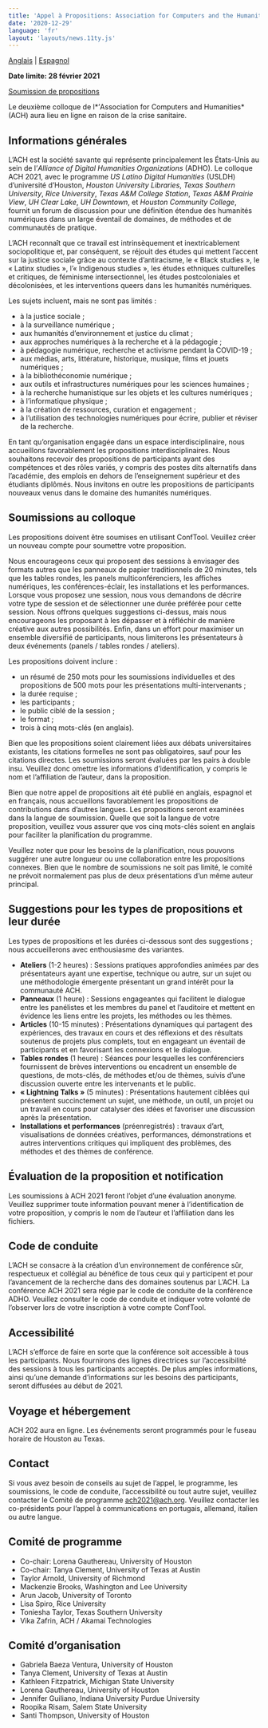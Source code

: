 ```yaml
---
title: 'Appel à Propositions: Association for Computers and the Humanities 2021'
date: '2020-12-29'
language: 'fr'
layout: 'layouts/news.11ty.js'
---
```

[Anglais](/news/2020/12/call-for-proposals-association-for-computers-and-the-humanities-2021/) | [Espagnol](/news/2020/12/convocatoria-association-for-computers-and-the-humanities-2021/)

**Date limite: 28 février 2021**

[Soumission de propositions](https://www.conftool.org/ach2021/)

Le deuxième colloque de l*’<span lang="en">Association for Computers and Humanities</span>* (ACH) aura lieu en ligne en raison de la crise sanitaire.

## Informations générales

L’ACH est la société savante qui représente principalement les États-Unis au sein de l’*Alliance of Digital Humanities Organizations* (ADHO). Le colloque ACH 2021, avec le programme <span lang="en">*US Latino Digital Humanities*</span> (USLDH) d’université d’Houston, <span lang="en">*Houston University Libraries*, *Texas Southern University*, *Rice University*, *Texas A&amp;M College Station*, *Texas A&amp;M Prairie View*, *UH Clear Lake*, *UH Downtown*, et *Houston Community College*</span>, fournit un forum de discussion pour une définition étendue des humanités numériques dans un large éventail de domaines, de méthodes et de communautés de pratique.

L’ACH reconnaît que ce travail est intrinsèquement et inextricablement sociopolitique et, par conséquent, se réjouit des études qui mettent l’accent sur la justice sociale grâce au contexte d’antiracisme, le « <span lang="en">Black studies</span> », le « <span lang="en">Latinx studies</span> », l’« <span lang="en">Indigenous studies</span> », les études ethniques culturelles et critiques, de féminisme intersectionnel, les études postcoloniales et décolonisées, et les interventions queers dans les humanités numériques.

Les sujets incluent, mais ne sont pas limités :

- à la justice sociale ;
- à la surveillance numérique ;
- aux humanités d’environnement et justice du climat ;
- aux approches numériques à la recherche et à la pédagogie ;
- à pédagogie numérique, recherche et activisme pendant la COVID-19 ;
- aux médias, arts, littérature, historique, musique, films et jouets numériques ;
- à la bibliothéconomie numérique ;
- aux outils et infrastructures numériques pour les sciences humaines ;
- à la recherche humanistique sur les objets et les cultures numériques ;
- à l’informatique physique ;
- à la création de ressources, curation et engagement ;
- à l’utilisation des technologies numériques pour écrire, publier et réviser de la recherche.

En tant qu’organisation engagée dans un espace interdisciplinaire, nous accueillons favorablement les propositions interdisciplinaires. Nous souhaitons recevoir des propositions de participants ayant des compétences et des rôles variés, y compris des postes dits alternatifs dans l’académie, des emplois en dehors de l’enseignement supérieur et des étudiants diplômés. Nous invitons en outre les propositions de participants nouveaux venus dans le domaine des humanités numériques.

## Soumissions au colloque

Les propositions doivent être soumises en utilisant ConfTool. Veuillez créer un nouveau compte pour soumettre votre proposition.

Nous encourageons ceux qui proposent des sessions à envisager des formats autres que les panneaux de papier traditionnels de 20 minutes, tels que les tables rondes, les panels multiconférenciers, les affiches numériques, les conférences-éclair, les installations et les performances. Lorsque vous proposez une session, nous vous demandons de décrire votre type de session et de sélectionner une durée préférée pour cette session. Nous offrons quelques suggestions ci-dessus, mais nous encourageons les proposant à les dépasser et à réfléchir de manière créative aux autres possibilités. Enfin, dans un effort pour maximiser un ensemble diversifié de participants, nous limiterons les présentateurs à deux événements (panels / tables rondes / ateliers).

Les propositions doivent inclure :

- un résumé de 250 mots pour les soumissions individuelles et des propositions de 500 mots pour les présentations multi-intervenants ;
- la durée requise ;
- les participants ;
- le public ciblé de la session ;
- le format ;
- trois à cinq mots-clés (en anglais).

Bien que les propositions soient clairement liées aux débats universitaires existants, les citations formelles ne sont pas obligatoires, sauf pour les citations directes. Les soumissions seront évaluées par les pairs à double insu. Veuillez donc omettre les informations d’identification, y compris le nom et l’affiliation de l’auteur, dans la proposition.

Bien que notre appel de propositions ait été publié en anglais, espagnol et en français, nous accueillons favorablement les propositions de contributions dans d’autres langues. Les propositions seront examinées dans la langue de soumission. Quelle que soit la langue de votre proposition, veuillez vous assurer que vos cinq mots-clés soient en anglais pour faciliter la planification du programme.

Veuillez noter que pour les besoins de la planification, nous pouvons suggérer une autre longueur ou une collaboration entre les propositions connexes. Bien que le nombre de soumissions ne soit pas limité, le comité ne prévoit normalement pas plus de deux présentations d’un même auteur principal.

## Suggestions pour les types de propositions et leur durée

Les types de propositions et les durées ci-dessous sont des suggestions ; nous accueillerons avec enthousiasme des variantes.

- **Ateliers** (1-2 heures) : Sessions pratiques approfondies animées par des présentateurs ayant une expertise, technique ou autre, sur un sujet ou une méthodologie émergente présentant un grand intérêt pour la communauté ACH.
- **Panneaux** (1 heure) : Sessions engageantes qui facilitent le dialogue entre les panélistes et les membres du panel et l’auditoire et mettent en évidence les liens entre les projets, les méthodes ou les thèmes.
- **Articles** (10-15 minutes) : Présentations dynamiques qui partagent des expériences, des travaux en cours et des réflexions et des résultats soutenus de projets plus complets, tout en engageant un éventail de participants et en favorisant les connexions et le dialogue.
- **Tables rondes** (1 heure) : Séances pour lesquelles les conférenciers fournissent de brèves interventions ou encadrent un ensemble de questions, de mots-clés, de méthodes et/ou de thèmes, suivis d’une discussion ouverte entre les intervenants et le public.
- **« <span lang="en">Lightning Talks</span> »** (5 minutes) : Présentations hautement ciblées qui présentent succinctement un sujet, une méthode, un outil, un projet ou un travail en cours pour catalyser des idées et favoriser une discussion après la présentation.
- **Installations et performances** (préenregistrés) : travaux d’art, visualisations de données créatives, performances, démonstrations et autres interventions critiques qui impliquent des problèmes, des méthodes et des thèmes de conférence.

## Évaluation de la proposition et notification

Les soumissions à ACH 2021 feront l’objet d’une évaluation anonyme. Veuillez supprimer toute information pouvant mener à l’identification de votre proposition, y compris le nom de l’auteur et l’affiliation dans les fichiers.

## Code de conduite

L’ACH se consacre à la création d’un environnement de conférence sûr, respectueux et collégial au bénéfice de tous ceux qui y participent et pour l’avancement de la recherche dans des domaines soutenus par L’ACH. La conférence ACH 2021 sera régie par le code de conduite de la conférence ADHO. Veuillez consulter le code de conduite et indiquer votre volonté de l’observer lors de votre inscription à votre compte ConfTool.

## Accessibilité

L’ACH s’efforce de faire en sorte que la conférence soit accessible à tous les participants. Nous fournirons des lignes directrices sur l’accessibilité des sessions à tous les participants acceptés. De plus amples informations, ainsi qu’une demande d’informations sur les besoins des participants, seront diffusées au début de 2021.

## Voyage et hébergement

ACH 202 aura en ligne. Les événements seront programmés pour le fuseau horaire de Houston au Texas.

## Contact

Si vous avez besoin de conseils au sujet de l’appel, le programme, les soumissions, le code de conduite, l’accessibilité ou tout autre sujet, veuillez contacter le Comité de programme [ach2021@ach.org](mailto:ach2021@ach.org). Veuillez contacter les co-présidents pour l’appel à communications en portugais, allemand, italien ou autre langue.

## Comité de programme

- <span lang="en">Co-chair: Lorena Gauthereau, University of Houston</span>
- <span lang="en">Co-chair: Tanya Clement, University of Texas at Austin</span>
- <span lang="en">Taylor Arnold, University of Richmond</span>
- <span lang="en">Mackenzie Brooks, Washington and Lee University</span>
- <span lang="en">Arun Jacob, University of Toronto</span>
- <span lang="en">Lisa Spiro, Rice University</span>
- <span lang="en">Toniesha Taylor, Texas Southern University</span>
- <span lang="en">Vika Zafrin, ACH / Akamai Technologies</span>

## Comité d’organisation

- <span lang="en">Gabriela Baeza Ventura, University of Houston</span>
- <span lang="en">Tanya Clement, University of Texas at Austin</span>
- <span lang="en">Kathleen Fitzpatrick, Michigan State University</span>
- <span lang="en">Lorena Gauthereau, University of Houston</span>
- <span lang="en">Jennifer Guiliano, Indiana University Purdue University</span>
- <span lang="en">Roopika Risam, Salem State University</span>
- <span lang="en">Santi Thompson, University of Houston</span>
